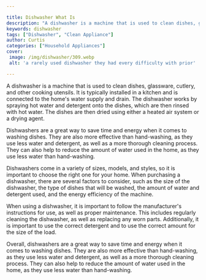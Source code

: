 ```yaml
---

title: Dishwasher What Is
description: "A dishwasher is a machine that is used to clean dishes, glassware, cutlery, and other cooking utensils. It is typically installed ...take a moment to check it out "
keywords: dishwasher
tags: ["Dishwasher", "Clean Appliance"]
author: Curtis
categories: ["Household Appliances"]
cover: 
 image: /img/dishwasher/309.webp
 alt: 'a rarely used dishwasher they had every difficulty with prior'

---
```


A dishwasher is a machine that is used to clean dishes, glassware, cutlery, and other cooking utensils. It is typically installed in a kitchen and is connected to the home's water supply and drain. The dishwasher works by spraying hot water and detergent onto the dishes, which are then rinsed with hot water. The dishes are then dried using either a heated air system or a drying agent.

Dishwashers are a great way to save time and energy when it comes to washing dishes. They are also more effective than hand-washing, as they use less water and detergent, as well as a more thorough cleaning process. They can also help to reduce the amount of water used in the home, as they use less water than hand-washing.

Dishwashers come in a variety of sizes, models, and styles, so it is important to choose the right one for your home. When purchasing a dishwasher, there are several factors to consider, such as the size of the dishwasher, the type of dishes that will be washed, the amount of water and detergent used, and the energy efficiency of the machine.

When using a dishwasher, it is important to follow the manufacturer's instructions for use, as well as proper maintenance. This includes regularly cleaning the dishwasher, as well as replacing any worn parts. Additionally, it is important to use the correct detergent and to use the correct amount for the size of the load.

Overall, dishwashers are a great way to save time and energy when it comes to washing dishes. They are also more effective than hand-washing, as they use less water and detergent, as well as a more thorough cleaning process. They can also help to reduce the amount of water used in the home, as they use less water than hand-washing.
